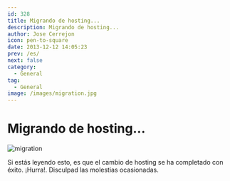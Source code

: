 ```yaml
---
id: 328
title: Migrando de hosting...
description: Migrando de hosting...
author: Jose Cerrejon
icon: pen-to-square
date: 2013-12-12 14:05:23
prev: /es/
next: false
category:
  - General
tag:
  - General
image: /images/migration.jpg
---
```


# Migrando de hosting...

![migration](/images/migration.jpg)

Si estás leyendo esto, es que el cambio de hosting se ha completado con éxito. ¡Hurra!. Disculpad las molestias ocasionadas.